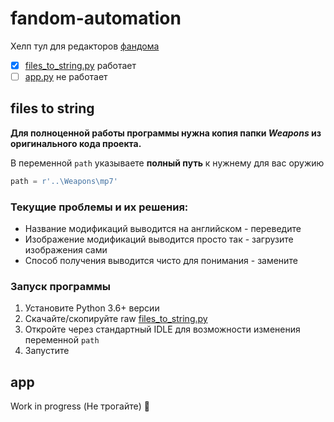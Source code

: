 # fandom-automation
Хелп тул для редакторов [фандома](https://brainout.fandom.com/ru/wiki/%D0%93%D0%BB%D0%B0%D0%B2%D0%BD%D0%B0%D1%8F_%D1%81%D1%82%D1%80%D0%B0%D0%BD%D0%B8%D1%86%D0%B0)
- [X] [files_to_string.py](files_to_string.py) работает 
- [ ] [app.py](app.py) не работает

## files to string

**Для полноценной работы программы нужна копия папки _Weapons_ из оригинального кода проекта.**

В переменной ```path``` указываете **полный путь** к нужнему для вас оружию
```python
path = r'..\Weapons\mp7'
```
### Текущие проблемы и их решения:
- Название модификаций выводится на английском  - переведите
- Изображение модификаций выводится просто так - загрузите изображения сами
- Способ получения выводится чисто для понимания - замените
### Запуск программы 
1. Установите Python 3.6+ версии
2. Скачайте/скопируйте raw [files_to_string.py](files_to_string.py)
3. Откройте через стандартный IDLE для возможности изменения переменной ```path```
4. Запустите

## app
Work in progress (Не трогайте) :wolf:
